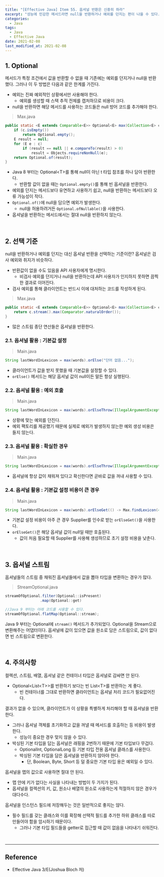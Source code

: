 ```yaml
---
title: "[Effective Java] Item 55. 옵셔널 반환은 신중히 하라"
excerpt: "성능에 민감한 메서드라면 null을 반환하거나 예외를 던지는 편이 나을 수 있다."
categories:
  - Java
tags:
  - Java
  - Effective Java
date: 2021-02-08
last_modified_at: 2021-02-08
---
```


## 1. Optional

메서드가 특정 조건에서 값을 반환할 수 없을 때 기존에는 예외를 던지거나 null을 반환했다. 그러나 이 두 방법은 다음과 같은 한계를 가진다.

* 예외는 진짜 예외적인 상황에서만 사용해야 한다.
  * 예외를 생성할 때 스택 추적 전체를 캡처하므로 비용이 크다.
* null을 반환하면 해당 메서드를 사용하는 코드들은 null 방어 코드를 추가해야 한다.

> Max.java

```java
public static <E extends Comparable<E>> Optional<E> max(Collection<E> c) {
    if (c.isEmpty())
        return Optional.empty();
    E result = null;
    for (E e : c)
        if (result == null || e.compareTo(result) > 0)
            result = Objects.requireNonNull(e);
    return Optional.of(result);
}
```

* Java 8 부터는 Optional\<T\>를 통해 null이 아닌 t 타입 참조를 하나 담아 반환한다.
  * 반환할 값이 없을 때는 ``Optional.empty()``를 통해 빈 옵셔널을 반환한다.
* 예외를 던지는 메서드보다 유연하고 사용하기 쉽고, null을 반환하는 메서드보다 오류 가능성이 작다.
* ``Optional.of()``에 null을 담으면 예외가 발생한다.
  * null을 허용하려거든 ``Optional.ofNullable()``을 사용한다.
* 옵셔널을 반환하는 메서드에서는 절대 null을 반환하지 않는다.

<br>

## 2. 선택 기준

null을 반환하거나 예외를 던지는 대신 옵셔널 반환을 선택하는 기준이란? 옵셔널은 검사 예외와 취지가 비슷하다.

* 반환값이 없을 수도 있음을 API 사용자에게 명시한다.
  * 비검사 예외를 던지거나 null을 반환하는데 API 사용자가 인지하지 못하면 끔찍한 결과로 이어진다.
* 검사 예외를 통해 클라이언트는 반드시 이에 대처하는 코드를 작성하게 된다.

> Max.java

```java
public static <E extends Comparable<E>> Optional<E> max(Collection<E> c) {
    return c.stream().max(Comparator.naturalOrder());
}
```

* 많은 스트림 종단 연산들은 옵셔널을 반환한다.

### 2.1. 옵셔널 활용 : 기본값 설정

> Main.java

```java
String lastWordInLexicon = max(words).orElse("단어 없음...");
```

* 클라이언트가 값을 받지 못했을 때 기본값을 설정할 수 있다.
* ``orElse()`` 메서드는 해당 옵셔널 값이 null이든 말든 항상 실행된다.

### 2.2. 옵셔널 활용 : 예외 호출

> Main.java

```java
String lastWordInLexicon = max(words).orElseThrow(IllegalArgumentException::new);
```

* 상황에 맞는 예외를 던진다.
* 예외 팩토리를 제공했기 때문에 실제로 예외가 발생하지 않는한 예외 생성 비용은 들지 않는다.

### 2.3. 옵셔널 활용 : 확실한 경우

> Main.java

```java
String lastWordInLexicon = max(words).orElseThrow(IllegalArgumentException::new);
```

* 옵셔널에 항상 값이 채워져 있다고 확신한다면 곧바로 값을 꺼내 사용할 수 있다.

### 2.4. 옵셔널 활용 : 기본값 설정 비용이 큰 경우

> Main.java

```java
String lastWordInLexicon = max(words).orElseGet(() -> Max.findLexicon(42));
```

* 기본값 설정 비용이 아주 큰 경우 Supplier를 인수로 받는 ``orElseGet()``을 사용한다.
* ``orElseGet()``은 해당 옵셔널 값이 null일 때만 호출된다.
  * 값이 처음 필요할 때 Supplier를 사용해 생성하므로 초기 설정 비용을 낮춘다.

<br>

## 3. 옵셔널 스트림

옵셔널들의 스트림 중 채워진 옵셔널들에서 값을 뽑아 타입을 변환하는 경우가 많다.

> StreamOptional.java

```java
streamOfOptional.filter(Optional::isPresent)
                .map(Optional::get)

//Java 9 부터는 아래 코드를 사용할 수 있다.
streamOfOptional.flatMap(Optional::stream);
```

Java 9 부터는 Optional에 ``stream()`` 메서드가 추가되었다. Optional을 Stream으로 변환해주는 어댑터이다. 옵셔널에 값이 있으면 값을 원소로 담은 스트림으로, 값이 없다면 빈 스트림으로 변환한다.

<br>

## 4. 주의사항

컬렉션, 스트림, 배열, 옵셔널 같은 컨테이너 타입은 옵셔널로 감싸면 안 된다.

* Optional\<List\<T\>\>를 반환하기 보다는 빈 List\<T\>를 반환하는 게 좋다.
  * 빈 컨테이너를 그대로 반환하면 클라이언트는 옵셔널 처리 코드가 필요없어진다.

결과가 없을 수 있으며, 클라이언트가 이 상황을 특별하게 처리해야 할 때 옵셔널을 반환한다.

* 그러나 옵셔널 객체를 초기화하고 값을 꺼낼 때 메서드를 호출하는 등 비용이 발생한다.
  * 성능이 중요한 경우 맞지 않을 수 있다.
* 박싱된 기본 타입을 답는 옵셔널은 래핑을 2번하기 때문에 기본 타입보다 무겁다.
  * OptionalInt, OptionalLong 등 기본 타입 전용 옵셔널 클래스를 사용한다.
  * 박싱된 기본 타입을 담은 옵셔널을 반환하지 않아야 한다.
    * 단, Boolean, Byte, Short 등 덜 중요한 기본 타입 용은 예외일 수 있다.

옵셔널을 맵의 값으로 사용하면 절대 안 된다.

* 맵 안에 키가 없다는 사실을 나타내는 방법이 두 가지가 된다.
* 옵셔널을 컬렉션의 키, 값, 원소나 배열의 원소로 사용하는게 적절하지 않은 경우가 대다수다.

옵셔널을 인스턴스 필드에 저장해두는 것은 일반적으로 좋지는 않다.

* 필수 필드를 갖는 클래스와 이를 확장해 선택적 필드를 추가한 하위 클래스를 따로 만들어야 함을 암시하기 때문이다.
  * 그러나 기본 타입 필드들을 getter로 접근할 때 값이 없음을 나타내기 쉬워진다.

<br>

---

## Reference

* Effective Java 3/E(Joshua Bloch 저)
